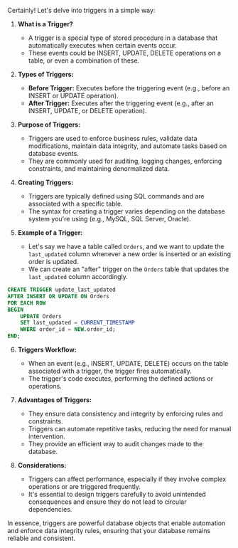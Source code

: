 Certainly! Let's delve into triggers in a simple way:

1. **What is a Trigger?**
   - A trigger is a special type of stored procedure in a database that automatically executes when certain events occur.
   - These events could be INSERT, UPDATE, DELETE operations on a table, or even a combination of these.

2. **Types of Triggers:**
   - **Before Trigger:** Executes before the triggering event (e.g., before an INSERT or UPDATE operation).
   - **After Trigger:** Executes after the triggering event (e.g., after an INSERT, UPDATE, or DELETE operation).
  
3. **Purpose of Triggers:**
   - Triggers are used to enforce business rules, validate data modifications, maintain data integrity, and automate tasks based on database events.
   - They are commonly used for auditing, logging changes, enforcing constraints, and maintaining denormalized data.

4. **Creating Triggers:**
   - Triggers are typically defined using SQL commands and are associated with a specific table.
   - The syntax for creating a trigger varies depending on the database system you're using (e.g., MySQL, SQL Server, Oracle).

5. **Example of a Trigger:**
   - Let's say we have a table called `Orders`, and we want to update the `last_updated` column whenever a new order is inserted or an existing order is updated.
   - We can create an "after" trigger on the `Orders` table that updates the `last_updated` column accordingly.

```sql
CREATE TRIGGER update_last_updated
AFTER INSERT OR UPDATE ON Orders
FOR EACH ROW
BEGIN
    UPDATE Orders
    SET last_updated = CURRENT_TIMESTAMP
    WHERE order_id = NEW.order_id;
END;
```

6. **Triggers Workflow:**
   - When an event (e.g., INSERT, UPDATE, DELETE) occurs on the table associated with a trigger, the trigger fires automatically.
   - The trigger's code executes, performing the defined actions or operations.

7. **Advantages of Triggers:**
   - They ensure data consistency and integrity by enforcing rules and constraints.
   - Triggers can automate repetitive tasks, reducing the need for manual intervention.
   - They provide an efficient way to audit changes made to the database.

8. **Considerations:**
   - Triggers can affect performance, especially if they involve complex operations or are triggered frequently.
   - It's essential to design triggers carefully to avoid unintended consequences and ensure they do not lead to circular dependencies.

In essence, triggers are powerful database objects that enable automation and enforce data integrity rules, ensuring that your database remains reliable and consistent.
